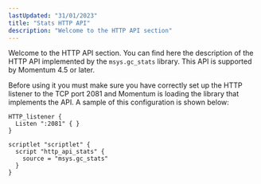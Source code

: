 ```yaml
---
lastUpdated: "31/01/2023"
title: "Stats HTTP API"
description: "Welcome to the HTTP API section"
---
```


Welcome to the HTTP API section. You can find here the description of the HTTP API implemented by the `msys.gc_stats` library. This API is supported by Momentum 4.5 or later.

Before using it you must make sure you have correctly set up the HTTP listener to the TCP port 2081 and Momentum is loading the library that implements the API. A sample of this configuration is shown below:

```
HTTP_listener {
  Listen ":2081" { }
}

scriptlet "scriptlet" {
  script "http_api_stats" {
    source = "msys.gc_stats"
  }
}
```
